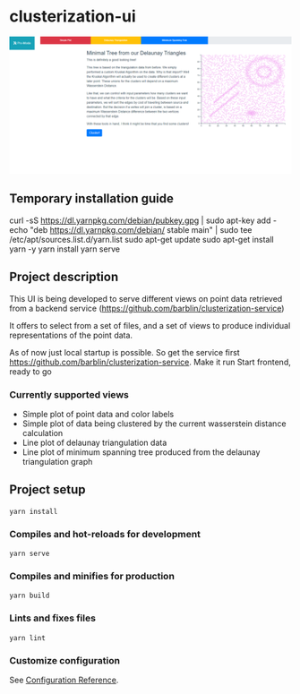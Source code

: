 # clusterization-ui
![editor screen](./ressources/imgs/journey_screen.PNG)


## Temporary installation guide

curl -sS https://dl.yarnpkg.com/debian/pubkey.gpg | sudo apt-key add -
echo "deb https://dl.yarnpkg.com/debian/ stable main" | sudo tee /etc/apt/sources.list.d/yarn.list
sudo apt-get update
sudo apt-get install yarn -y
yarn install
yarn serve

## Project description
This UI is being developed to serve different views on point data retrieved from a backend service 
(https://github.com/barblin/clusterization-service)

It offers to select from a set of files, and a set of views to produce individual representations of the point data.

As of now just local startup is possible. So get the service first https://github.com/barblin/clusterization-service.
Make it run
Start frontend, ready to go

### Currently supported views
* Simple plot of point data and color labels
* Simple plot of data being clustered by the current wasserstein distance calculation
* Line plot of delaunay triangulation data
* Line plot of minimum spanning tree produced from the delaunay triangulation graph

## Project setup
```
yarn install
```

### Compiles and hot-reloads for development
```
yarn serve
```

### Compiles and minifies for production
```
yarn build
```

### Lints and fixes files
```
yarn lint
```

### Customize configuration
See [Configuration Reference](https://cli.vuejs.org/config/).

